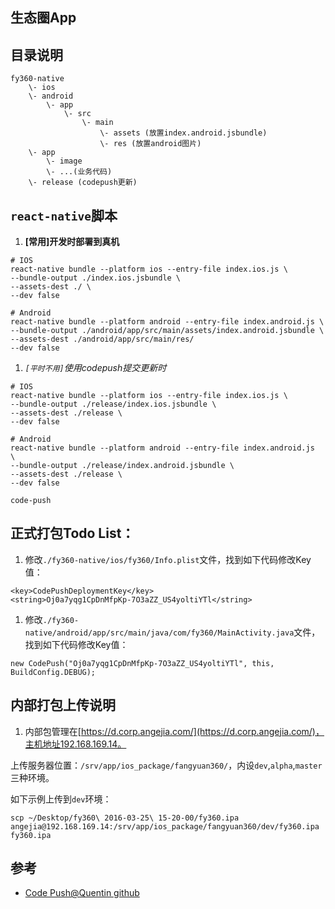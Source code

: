 ## 生态圈App

## 目录说明

```
fy360-native
    \- ios
    \- android
        \- app
            \- src
                \- main
                    \- assets (放置index.android.jsbundle)
                    \- res (放置android图片)
    \- app
        \- image
        \- ...(业务代码)
    \- release (codepush更新)
```

## `react-native`脚本

1. __[常用]开发时部署到真机__
```
# IOS
react-native bundle --platform ios --entry-file index.ios.js \
--bundle-output ./index.ios.jsbundle \
--assets-dest ./ \
--dev false

# Android
react-native bundle --platform android --entry-file index.android.js \
--bundle-output ./android/app/src/main/assets/index.android.jsbundle \
--assets-dest ./android/app/src/main/res/
--dev false
```

1. _`[平时不用]`使用codepush提交更新时_
```
# IOS
react-native bundle --platform ios --entry-file index.ios.js \
--bundle-output ./release/index.ios.jsbundle \
--assets-dest ./release \
--dev false

# Android
react-native bundle --platform android --entry-file index.android.js  \
--bundle-output ./release/index.android.jsbundle \
--assets-dest ./release \
--dev false

code-push 
```

## 正式打包Todo List：

1. 修改`./fy360-native/ios/fy360/Info.plist`文件，找到如下代码修改Key值：
```
<key>CodePushDeploymentKey</key>
<string>Oj0a7yqg1CpDnMfpKp-7O3aZZ_US4yoltiYTl</string>
```
1. 修改`./fy360-native/android/app/src/main/java/com/fy360/MainActivity.java`文件，找到如下代码修改Key值：
```
new CodePush("Oj0a7yqg1CpDnMfpKp-7O3aZZ_US4yoltiYTl", this, BuildConfig.DEBUG);
```

## 内部打包上传说明
1. 内部包管理在[https://d.corp.angejia.com/](https://d.corp.angejia.com/)，主机地址192.168.169.14。

 上传服务器位置：`/srv/app/ios_package/fangyuan360/`，内设`dev`,`alpha`,`master`三种环境。

 如下示例上传到`dev`环境：

```
scp ~/Desktop/fy360\ 2016-03-25\ 15-20-00/fy360.ipa angejia@192.168.169.14:/srv/app/ios_package/fangyuan360/dev/fy360.ipa
fy360.ipa                              
```

## 参考

 - [Code Push@Quentin github](https://github.com/quentinyang/sharing/blob/master/App/codepush.md)

